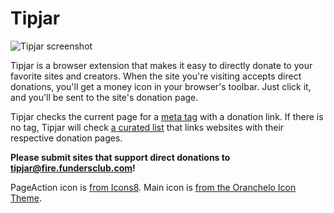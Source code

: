 # Tipjar

![Tipjar screenshot](https://i.imgur.com/VCAnm1X.png)

Tipjar is a browser extension that makes it easy to directly donate to your favorite sites and creators. When the site you're visiting accepts direct donations, you'll get a money icon in your browser's toolbar. Just click it, and you'll be sent to the site's donation page.

Tipjar checks the current page for a [meta tag](https://github.com/corbindavenport/tipjar/wiki/How-to-add-the-Tipjar-button-to-your-website) with a donation link. If there is no tag, Tipjar will check [a curated list](https://github.com/corbindavenport/tipjar/blob/master/js/sites.js) that links websites with their respective donation pages.

**Please submit sites that support direct donations to [tipjar@fire.fundersclub.com](mailto:tipjar@fire.fundersclub.com)!**

PageAction icon is [from Icons8](https://icons8.com/icon/63196/us-dollar). Main icon is [from the Oranchelo Icon Theme](https://github.com/OrancheloTeam/oranchelo-icon-theme).